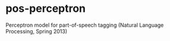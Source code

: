 pos-perceptron
==============

Perceptron model for part-of-speech tagging (Natural Language Processing, Spring 2013)
